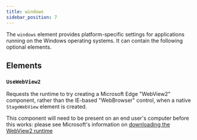 ```yaml
---
title: windows 
sidebar_position: 7
---
```


The `windows` element provides platform-specific settings for applications running on the Windows operating systems. It can contain the following optional elements.

## Elements

### `UseWebView2`

Requests the runtime to try creating a Microsoft Edge "WebView2" component, rather than the IE-based "WebBrowser" control, when a native `StageWebView` element is created.

This component will need to be present on an end user's computer before this works: please see Microsoft's information on [downloading the WebView2 runtime](https://developer.microsoft.com/en-us/microsoft-edge/webview2/#download-section)



